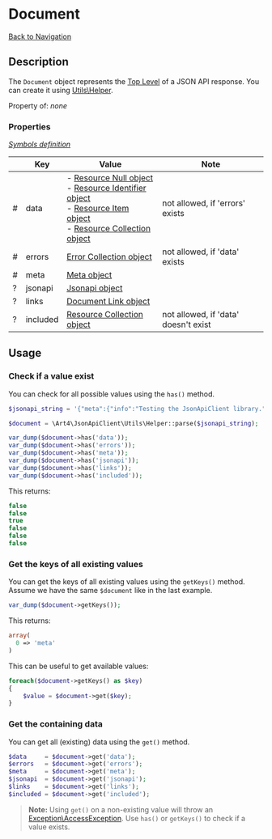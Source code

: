 # Document
[Back to Navigation](README.md)

## Description

The `Document` object represents the [Top Level](http://jsonapi.org/format/#document-top-level) of a JSON API response. You can create it using [Utils\Helper](utils-helper.md).

Property of: _none_

### Properties

_[Symbols definition](objects-introduction.md#symbols)_

|     | Key | Value | Note |
| --- | --- | ----- | ---- |
| #   | data | - [Resource Null object](objects-resource-null.md)<br />- [Resource Identifier object](objects-resource-identifier.md)<br />- [Resource Item object](objects-resource-item.md)<br />- [Resource Collection object](objects-resource-collection.md) | not allowed, if 'errors' exists |
| #   | errors | [Error Collection object](objects-error-collection.md) | not allowed, if 'data' exists |
| #   | meta | [Meta object](objects-meta.md) | |
| ?   | jsonapi | [Jsonapi object](objects-jsonapi.md) | |
| ?   | links | [Document Link object](objects-document-link.md) | |
| ?   | included | [Resource Collection object](objects-resource-collection.md) | not allowed, if 'data' doesn't exist |

## Usage

### Check if a value exist

You can check for all possible values using the `has()` method.

```php
$jsonapi_string = '{"meta":{"info":"Testing the JsonApiClient library."}}';

$document = \Art4\JsonApiClient\Utils\Helper::parse($jsonapi_string);

var_dump($document->has('data'));
var_dump($document->has('errors'));
var_dump($document->has('meta'));
var_dump($document->has('jsonapi'));
var_dump($document->has('links'));
var_dump($document->has('included'));
```

This returns:

```php
false
false
true
false
false
false
```

### Get the keys of all existing values

You can get the keys of all existing values using the `getKeys()` method. Assume we have the same `$document` like in the last example.

```php
var_dump($document->getKeys());
```

This returns:

```php
array(
  0 => 'meta'
)
```

This can be useful to get available values:

```php
foreach($document->getKeys() as $key)
{
	$value = $document->get($key);
}
```

### Get the containing data

You can get all (existing) data using the `get()` method.

```php
$data     = $document->get('data');
$errors   = $document->get('errors');
$meta     = $document->get('meta');
$jsonapi  = $document->get('jsonapi');
$links    = $document->get('links');
$included = $document->get('included');
```

> **Note:** Using `get()` on a non-existing value will throw an [Exception\AccessException](exception-introduction.md#exceptionaccessexception). Use `has()` or `getKeys()` to check if a value exists.
